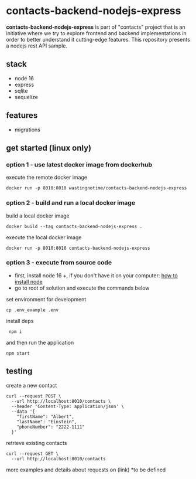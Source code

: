 # contacts-backend-nodejs-express

**contacts-backend-nodejs-express** is part of "contacts" project that is an initiative where we try to explore frontend and backend implementations in order to better understand it cutting-edge features. This repository presents a nodejs rest API sample.

## stack
* node 16
* express
* sqlite
* sequelize

## features
* migrations

## get started (linux only)

### option 1 - use latest docker image from dockerhub

execute the remote docker image
```
docker run -p 8010:8010 wastingnotime/contacts-backend-nodejs-express
```

### option 2 - build and run a local docker image
build a local docker image
```
docker build --tag contacts-backend-nodejs-express .
```

execute the local docker image
```
docker run -p 8010:8010 contacts-backend-nodejs-express
```
### option 3 - execute from source code 

- first, install node 16 +, if you don't have it on your computer:  [how to install node]()
- go to root of solution and execute the commands below

set environment for development
```
cp .env_example .env
```

install deps
```
 npm i
 ```

and then run the application
```
npm start
```

## testing
create a new contact
```
curl --request POST \
  --url http://localhost:8010/contacts \
  --header 'Content-Type: application/json' \
  --data '{
	"firstName": "Albert",
	"lastName": "Einstein",
	"phoneNumber": "2222-1111"
  }'
```

retrieve existing contacts
```
curl --request GET \
  --url http://localhost:8010/contacts
```
more examples and details about requests on (link) *to be defined
